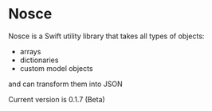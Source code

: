 Nosce
=====

Nosce is a Swift utility library that takes all types of objects:

* arrays
* dictionaries
* custom model objects

and can transform them into JSON

Current version is 0.1.7 (Beta)
